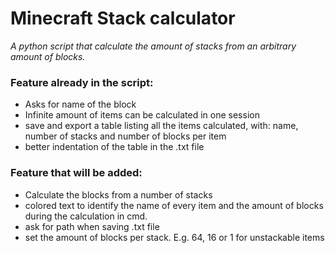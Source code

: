 # Minecraft Stack calculator


_A python script that calculate the amount of stacks from an arbitrary amount of blocks._


### **Feature already in the script:**

- Asks for name of the block
- Infinite amount of items can be calculated in one session
- save and export a table listing all the items calculated, with: name, number of stacks and number of blocks per item
- better indentation of the table in the .txt file

### **Feature that will be added:**

- Calculate the blocks from a number of stacks
- colored text to identify the name of every item and the amount of blocks during the calculation in cmd.
- ask for path when saving .txt file
- set the amount of blocks per stack. E.g.  64, 16 or 1 for unstackable items
